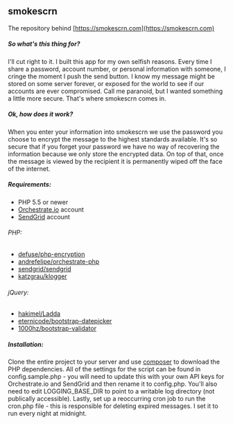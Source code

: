 ## smokescrn
The repository behind [https://smokescrn.com](https://smokescrn.com)

##### So what's this thing for?

I'll cut right to it. I built this app for my own selfish reasons. Every time I share a password, account number, or personal information with someone, I cringe the moment I push the send button. I know my message might be stored on some server forever, or exposed for the world to see if our accounts are ever compromised. Call me paranoid, but I wanted something a little more secure. That's where smokescrn comes in.

##### Ok, how does it work?

When you enter your information into smokescrn we use the password you choose to encrypt the message to the highest standards available. It's so secure that if you forget your password we have no way of recovering the information because we only store the encrypted data. On top of that, once the message is viewed by the recipient it is permanently wiped off the face of the internet.

##### Requirements:

- PHP 5.5 or newer
- [Orchestrate.io](http://orchestrate.io) account
- [SendGrid](http://sendgrid.com) account

###### PHP:

- [defuse/php-encryption](https://github.com/defuse/php-encryption)
- [andrefelipe/orchestrate-php](https://github.com/andrefelipe/orchestrate-php)
- [sendgrid/sendgrid](https://github.com/sendgrid/sendgrid-php)
- [katzgrau/klogger](https://github.com/katzgrau/klogger)

###### jQuery:

- [hakimel/Ladda](https://github.com/hakimel/Ladda)
- [eternicode/bootstrap-datepicker](https://github.com/eternicode/bootstrap-datepicker)
- [1000hz/bootstrap-validator](https://github.com/1000hz/bootstrap-validator)

##### Installation:
Clone the entire project to your server and use [composer](https://getcomposer.org) to download the PHP dependencies.  All of the settings for the script can be found in config.sample.php - you will need to update this with your own API keys for Orchestrate.io and SendGrid and then rename it to config.php.  You'll also need to edit LOGGING_BASE_DIR to point to a writable log directory (not publically accessible).  Lastly, set up a reoccurring cron job to run the cron.php file - this is responsible for deleting expired messages.  I set it to run every night at midnight.